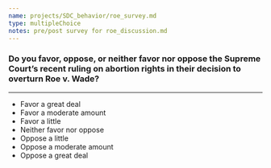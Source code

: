 ```yaml
---
name: projects/SDC_behavior/roe_survey.md
type: multipleChoice
notes: pre/post survey for roe_discussion.md
---
```


### Do you favor, oppose, or neither favor nor oppose the Supreme Court’s recent ruling on abortion rights in their decision to overturn Roe v. Wade?

---

- Favor a great deal
- Favor a moderate amount
- Favor a little
- Neither favor nor oppose
- Oppose a little
- Oppose a moderate amount
- Oppose a great deal
